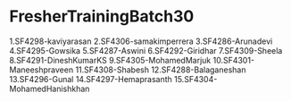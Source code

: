 # FresherTrainingBatch30
1.SF4298-kaviyarasan
2.SF4306-samakimperrera
3.SF4286-Arunadevi
4.SF4295-Gowsika
5.SF4287-Aswini
6.SF4292-Giridhar
7.SF4309-Sheela
8.SF4291-DineshKumarKS
9.SF4305-MohamedMarjuk
10.SF4301-Maneeshpraveen
11.SF4308-Shabesh
12.SF4288-Balaganeshan
13.SF4296-Gunal
14.SF4297-Hemaprasanth
15.SF4304-MohamedHanishkhan